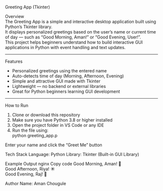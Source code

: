 Greeting App (Tkinter)

Overview  
The Greeting App is a simple and interactive desktop application built using Python’s Tkinter library.  
It displays personalized greetings based on the user’s name or current time of day — such as “Good Morning, Aman!” or “Good Evening, User!”.  
This project helps beginners understand how to build interactive GUI applications in Python with event handling and text updates.

---

Features  
- Personalized greetings using the entered name  
- Auto-detects time of day (Morning, Afternoon, Evening)  
- Simple and attractive GUI made with Tkinter  
- Lightweight — no backend or external libraries  
- Great for Python beginners learning GUI development  

---

How to Run  
1. Clone or download this repository  
2. Make sure you have Python 3.8 or higher installed  
3. Open the project folder in VS Code or any IDE  
4. Run the file using:  
   python greeting_app.p

Enter your name and click the “Greet Me” button


Tech Stack
Language: Python
Library: Tkinter (Built-in GUI Library)


Example Output
nginx
Copy code
Good Morning, Aman! 🌅  
Good Afternoon, Riya! ☀️  
Good Evening, Raj! 🌙  


Author
Name: Aman Chougule
